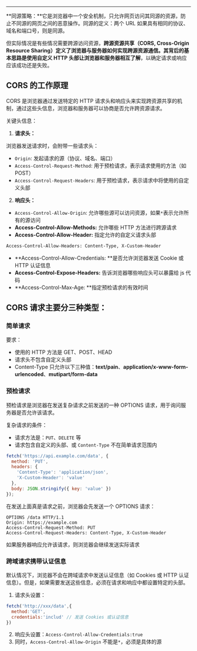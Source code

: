 ****

**同源策略：**它是浏览器中一个安全机制，只允许网页访问其同源的资源，防止不同源的网页之间的恶意操作。同源的定义：两个 URL 如果具有相同的协议、域名和端口号，则是同源。



但实际情况是有些情况需要跨源访问资源，**跨源资源共享（CORS, Cross-Origin Resource Sharing）**定义了浏览器与服务器如何实现跨源资源通信。其背后的**基本思路是使用自定义 HTTP 头部让浏览器和服务器相互了解**，以确定请求或响应应该成功还是失败。



## CORS 的工作原理
CORS 是浏览器通过发送特定的 HTTP 请求头和响应头来实现跨资源共享的机制，通过这些头信息，浏览器和服务器可以协商是否允许跨资源请求。

关键头信息：

1. **请求头：**

浏览器发送请求时，会附带一些请求头：

+ `Origin`: 发起请求的源（协议、域名、端口）
+ `Access-Control-Request-Method`: 用于预检请求，表示请求使用的方法（如 POST）
+ `Access-Control-Request-Headers`: 用于预检请求，表示请求中将使用的自定义头部
2. **响应头：**
+ `Access-Control-Allow-Origin`: 允许哪些源可以访问资源，如果`*`表示允许所有的源访问
+ **Access-Control-Allow-Methods:** 允许哪些 HTTP 方法进行跨源请求
+ **Access-Control-Allow-Header:** 指定允许的自定义请求头部

```html
Access-Control-Allow-Headers: Content-Type, X-Custom-Header
```

+ **Access-Control-Allow-Credentials: **是否允许浏览器发送 Cookie 或 HTTP 认证信息
+ **Access-Control-Expose-Headers:** 告诉浏览器哪些响应头可以暴露给 js 代码
+ **Access-Control-Max-Age: **指定预检请求的有效时间



## CORS 请求主要分三种类型：
### 简单请求
要求：

+ 使用的 HTTP 方法是 GET、POST、HEAD
+ 请求头不包含自定义头部
+ Content-Type 只允许以下三种值：**text/pain**、**application/x-www-form-urlencoded**、**mutipart/form-data**

### 预检请求
预检请求是浏览器在发送复杂请求之前发送的一种 OPTIONS 请求，用于询问服务器是否允许该请求。

复杂请求的条件：

+ 请求方法是：`PUT`、`DELETE` 等
+ 请求包含自定义的头部、或 `Content-Type` 不在简单请求范围内

```javascript
fetch('https://api.example.com/data', {
  method: 'PUT',
  headers: {
    'Content-Type': 'application/json',
    'X-Custom-Header': 'value'
  },
  body: JSON.stringify({ key: 'value' })
});

```

在发送上面真是请求之前，浏览器会先发送一个 OPTIONS 请求：

```http
OPTIONS /data HTTP/1.1
Origin: https://example.com
Access-Control-Request-Method: PUT
Access-Control-Request-Headers: Content-Type, X-Custom-Header
```

如果服务器响应允许该请求，则浏览器会继续发送实际请求



### 跨域请求携带认证信息
默认情况下，浏览器不会在跨域请求中发送认证信息（如 Cookies 或 HTTP 认证信息）。但是，如果需要发送这些信息，必须在请求和响应中都设置特定的头部。

1. 请求头设置：

```javascript
fetch('http://xxx/data',{
  method:'GET',
  credentials:'includ' // 发送 Cookies 或认证信息
})
```

2. 响应头设置：`Access-Control-Allow-Credentials:true`
3. 同时，`Access-Control-Allow-Origin` 不能是`*`，必须是具体的源



